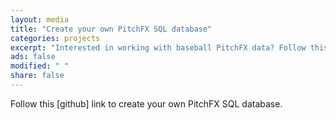 ```yaml
---                                                                             
layout: media                                                                   
title: "Create your own PitchFX SQL database"
categories: projects
excerpt: "Interested in working with baseball PitchFX data? Follow this link to create your own database."
ads: false                                                                       
modified: " "
share: false                                                                    
---                                                                             
```


<p>
Follow this [github] link to create your own PitchFX SQL database.
</p>

